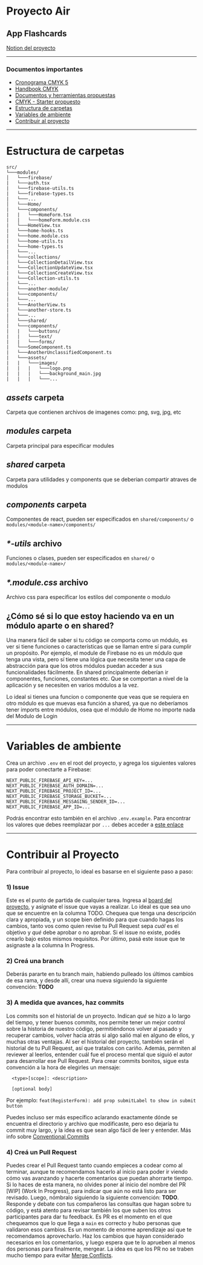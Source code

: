 # Proyecto Air

## App Flashcards

[Notion del proyecto](https://www.notion.so/hifrontendcafe/App-Flashcards-07ae6131573945cdae60bd0cab81bd64)

---

### Documentos importantes

- [Cronograma CMYK 5](https://www.notion.so/hifrontendcafe/Cronograma-CMYK-5-a07d7a873d884b5daa0299f948612e1c)
- [Handbook CMYK](https://servicedsgnclub.notion.site/servicedsgnclub/Handbook-CMYK-5-05e7d829e637488e92bda596d2ae365d)
- [Documentos y herramientas propuestas](https://hifrontendcafe.notion.site/Documentos-tiles-0f06b1283c2443e3a8edec08eaf2c8fc)
- [CMYK - Starter propuesto](https://github.com/rolivencia/cmyk-5-starter)
- [Estructura de carpetas](https://github.com/frontendcafe/air-flashcards/edit/main-feature/6-add-folder-structure-doc/README.md#estructura-de-carpetas)
- [Variables de ambiente](https://github.com/frontendcafe/air-flashcards/edit/main-feature/6-add-folder-structure-doc/README.md#Variables-de-ambiente)
- [Contribuir al proyecto](https://github.com/frontendcafe/air-flashcards/edit/main-feature/6-add-folder-structure-doc/README.md#Contribuir-al-proyecto)

---
# **Estructura de carpetas**
```
src/ 
└───modules/
│   └───firebase/
|	└───auth.tsx
|	└───firebase-utils.ts
|	└───firebase-types.ts
|	└───...
│   └───Home/
|	└───components/
|	|	└───HomeForm.tsx
|	|	└───homeForm.module.css
|	└───HomeView.tsx
|	└───home-hooks.ts
|	└───home.module.css
|	└───home-utils.ts
|	└───home-types.ts
|	└───...
│   └───collections/
|	└───CollectionDetailView.tsx
|	└───CollectionUpdateView.tsx
|	└───CollectionCreateView.tsx
|	└───Collection-utils.ts
|	└───...
│   └───another-module/
|	└───components/
|	└───...
|	└───AnotherView.ts
|	└───another-store.ts
|	└───...
│   └───shared/
|	└───components/
|	|	└───buttons/
|	|	└───text/
|	|	└───forms/
|	└───SomeComponent.ts
|	└───AnotherUnclassifiedComponent.ts
|	└───assets/
|	|	└───images/
|	|	|	└───logo.png
|	|	|	└───background_main.jpg
|	|	|	└───...
 ```

## *assets* carpeta
Carpeta que contienen archivos de imagenes como: png, svg, jpg, etc

## *modules* carpeta
Carpeta principal para especificar modules

## *shared* carpeta
Carpeta para utilidades y components que se deberian compartir atraves de modulos

## *components* carpeta
Componentes de react, pueden ser especificados en `shared/components/` o `modules/<module-name>/components/`

## *\*-utils* archivo
Funciones o clases, pueden ser especificados en `shared/` o `modules/<module-name>/`

## *\*.module.css* archivo
Archivo css para especificar los estilos del componente o modulo

## ¿Cómo sé si lo que estoy haciendo va en un módulo aparte o en shared?
Una manera fácil de saber si tu código se comporta como un módulo, es ver si tiene funciones o características que se llaman entre sí para cumplir un propósito. Por ejemplo, el module de Firebase no es un módulo que tenga una vista, pero sí tiene una lógica que necesita tener una capa de abstracción para que los otros módulos puedan acceder a sus funcionalidades fácilmente.
En shared principalmente deberían ir componentes, funciones, constantes etc. Que se comportan a nivel de la aplicación y se necesiten en varios módulos a la vez.

Lo ideal si tienes una funcion o componente que veas que se requiera en otro módulo es que muevas esa función a shared, ya que no deberíamos tener imports entre módulos, osea que el módulo de Home no importe nada del Modulo de Login  

---

# **Variables de ambiente**

Crea un archivo `.env` en el root del proyecto, y agrega los siguientes valores para poder conectarte a Firebase:

```
NEXT_PUBLIC_FIREBASE_API_KEY=...
NEXT_PUBLIC_FIREBASE_AUTH_DOMAIN=...
NEXT_PUBLIC_FIREBASE_PROJECT_ID=...
NEXT_PUBLIC_FIREBASE_STORAGE_BUCKET=...
NEXT_PUBLIC_FIREBASE_MESSAGING_SENDER_ID=...
NEXT_PUBLIC_FIREBASE_APP_ID=...
```

Podrás encontrar esto también en el archivo `.env.example`. Para encontrar los valores que debes reemplazar por `...` debes acceder a [este enlace](https://console.firebase.google.com/u/1/project/air-flashcards/settings/general/web:M2IzYmYxNWQtOWRmNy00NGVmLWFlYmItYTk4NTk4YTUyMmQ3)

---

# **Contribuir al Proyecto**

Para contribuir al proyecto, lo ideal es basarse en el siguiente paso a paso:

### **1) Issue**

Este es el punto de partida de cualquier tarea. Ingresa al [board del proyecto](https://github.com/orgs/frontendcafe/projects/2), y asígnate el issue que vayas a realizar. Lo ideal es que sea uno que se encuentre en la columna TODO. Chequea que tenga una descripción clara y apropiada, y un scope bien definido para que cuando hagas los cambios, tanto vos como quien revise tu Pull Request sepa _cuál_ es el objetivo y _qué_ debe aprobar o no aprobar. Si el issue no existe, podés crearlo bajo estos mismos requisitos. Por último, pasá este issue que te asignaste a la columna In Progress.

### **2) Creá una branch**

Deberás pararte en tu branch main, habiendo pulleado los últimos cambios de esa rama, y desde allí, crear una nueva siguiendo la siguiente convención: **TODO**

### **3) A medida que avances, haz commits**

Los commits son el historial de un proyecto. Indican _qué_ se hizo a lo largo del tiempo, y tener buenos commits, nos permite tener un mejor control sobre la historia de nuestro código, permitiéndonos volver al pasado y recuperar cambios, volver hacia atrás si algo salió mal en alguno de ellos, y muchas otras ventajas. Al ser el historial del proyecto, también serán el historial de tu Pull Request, así que tratalos con cariño. Además, permiten al reviewer al leerlos, entender cuál fue el proceso mental que siguió el autor para desarrollar ese Pull Request.
Para crear commits bonitos, sigue esta convención a la hora de elegirles un mensaje:

```
  <type>[scope]: <description>

  [optional body]
```

Por ejemplo: `feat(RegisterForm): add prop submitLabel to show in submit button`

Puedes incluso ser más específico aclarando exactamente dónde se encuentra el directorio y archivo que modificaste, pero eso dejaría tu commit muy largo, y la idea es que sean algo fácil de leer y entender.
Más info sobre [Conventional Commits](https://www.conventionalcommits.org/en/v1.0.0-beta.4/)

### **4) Creá un Pull Request**

Puedes crear el Pull Request tanto cuando empieces a codear como al terminar, aunque te recomendamos hacerlo al inicio para poder ir viendo cómo vas avanzando y hacerte comentarios que puedan ahorrarte tiempo. Si lo haces de esta manera, no olvides poner al inicio del nombre del PR [WIP] (Work In Progress), para indicar que aún no está listo para ser revisado. Luego, nómbralo siguiendo la siguiente convención: **TODO**.
Responde y debate con tus compañeros las consultas que hagan sobre tu código, y está atento para revisar también los que suben los otros participantes para dar tu feedback. Es PR es el momento en el que chequeamos que lo que llega a `main` es correcto y hubo personas que validaron esos cambios. Es un momento de enorme aprendizaje así que te recomendamos aprovecharlo.
Haz los cambios que hayan considerado necesarios en los comentarios, y luego espera que te lo aprueben al menos dos personas para finalmente, mergear. La idea es que los PR no se traben mucho tiempo para evitar [Merge Conflicts](https://css-tricks.com/merge-conflicts-what-they-are-and-how-to-deal-with-them/).
